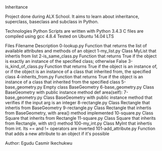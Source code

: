

Inheritance

Project done during ALX School. It aims to learn about inheritance, superclass, baseclass and subclass in Python.

Technologies Python Scripts are written with Python 3.4.3 C files are compiled using gcc 4.8.4 Tested on Ubuntu 14.04 LTS

Files Filename Description 0-lookup.py Function that returns the list of available attributes and methods of an object 1-my_list.py Class MyList that inhertis from list 2-is_same_class.py Function that returns True if the object is exactly an instance of the specified class; otherwise False 3-is_kind_of_class.py Function that returns True if the object is an instance of, or if the object is an instance of a class that inherited from, the specified class 4-inherits_from.py Function that returns True if the object is an instance of a class that inherited from the specified class 5-base_geometry.py Empty class BaseGeometry 6-base_geometry.py Class BaseGeometry with public instance method def area(self): 7-base_geometry.py Class BaseGeometry with public instance method that verifies if the input arg is an integer 8-rectangle.py Class Rectangle that inhertis from BaseGeometry 9-rectangle.py Class Rectangle that inhertis from BaseGeometry, with area() method implemented 10-square.py Class Square that inherits from Rectangle 11-square.py Class Square that inherits from Rectangle, with str() method 100-my_int.py Class MyInt that inhertis from int. Its == and != operators are inverted 101-add_attribute.py Function that adds a new attribute to an object if it's possible

Author: Egudu Casmir Ikechukwu
